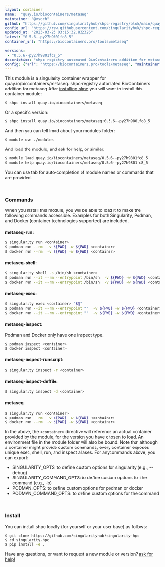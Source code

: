 ```yaml
---
layout: container
name:  "quay.io/biocontainers/metaseq"
maintainer: "@vsoch"
github: "https://github.com/singularityhub/shpc-registry/blob/main/quay.io/biocontainers/metaseq/container.yaml"
config_url: "https://raw.githubusercontent.com/singularityhub/shpc-registry/main/quay.io/biocontainers/metaseq/container.yaml"
updated_at: "2023-03-25 03:15:32.832326"
latest: "0.5.6--py27h9801fc8_5"
container_url: "https://biocontainers.pro/tools/metaseq"

versions:
 - "0.5.6--py27h9801fc8_5"
description: "shpc-registry automated BioContainers addition for metaseq"
config: {"url": "https://biocontainers.pro/tools/metaseq", "maintainer": "@vsoch", "description": "shpc-registry automated BioContainers addition for metaseq", "latest": {"0.5.6--py27h9801fc8_5": "sha256:c77898d8a6c7257d819b6d57b42e9e528523bf86169fc33660f710b9e80935e4"}, "tags": {"0.5.6--py27h9801fc8_5": "sha256:c77898d8a6c7257d819b6d57b42e9e528523bf86169fc33660f710b9e80935e4"}, "docker": "quay.io/biocontainers/metaseq"}
---
```


This module is a singularity container wrapper for quay.io/biocontainers/metaseq.
shpc-registry automated BioContainers addition for metaseq
After [installing shpc](#install) you will want to install this container module:


```bash
$ shpc install quay.io/biocontainers/metaseq
```

Or a specific version:

```bash
$ shpc install quay.io/biocontainers/metaseq:0.5.6--py27h9801fc8_5
```

And then you can tell lmod about your modules folder:

```bash
$ module use ./modules
```

And load the module, and ask for help, or similar.

```bash
$ module load quay.io/biocontainers/metaseq/0.5.6--py27h9801fc8_5
$ module help quay.io/biocontainers/metaseq/0.5.6--py27h9801fc8_5
```

You can use tab for auto-completion of module names or commands that are provided.

<br>

### Commands

When you install this module, you will be able to load it to make the following commands accessible.
Examples for both Singularity, Podman, and Docker (container technologies supported) are included.

#### metaseq-run:

```bash
$ singularity run <container>
$ podman run --rm  -v ${PWD} -w ${PWD} <container>
$ docker run --rm  -v ${PWD} -w ${PWD} <container>
```

#### metaseq-shell:

```bash
$ singularity shell -s /bin/sh <container>
$ podman run --it --rm --entrypoint /bin/sh  -v ${PWD} -w ${PWD} <container>
$ docker run --it --rm --entrypoint /bin/sh  -v ${PWD} -w ${PWD} <container>
```

#### metaseq-exec:

```bash
$ singularity exec <container> "$@"
$ podman run --it --rm --entrypoint ""  -v ${PWD} -w ${PWD} <container> "$@"
$ docker run --it --rm --entrypoint ""  -v ${PWD} -w ${PWD} <container> "$@"
```

#### metaseq-inspect:

Podman and Docker only have one inspect type.

```bash
$ podman inspect <container>
$ docker inspect <container>
```

#### metaseq-inspect-runscript:

```bash
$ singularity inspect -r <container>
```

#### metaseq-inspect-deffile:

```bash
$ singularity inspect -d <container>
```



#### metaseq

```bash
$ singularity run <container>
$ podman run --rm  -v ${PWD} -w ${PWD} <container>
$ docker run --rm  -v ${PWD} -w ${PWD} <container>
```


In the above, the `<container>` directive will reference an actual container provided
by the module, for the version you have chosen to load. An environment file in the
module folder will also be bound. Note that although a container
might provide custom commands, every container exposes unique exec, shell, run, and
inspect aliases. For anycommands above, you can export:

 - SINGULARITY_OPTS: to define custom options for singularity (e.g., --debug)
 - SINGULARITY_COMMAND_OPTS: to define custom options for the command (e.g., -b)
 - PODMAN_OPTS: to define custom options for podman or docker
 - PODMAN_COMMAND_OPTS: to define custom options for the command

<br>

### Install

You can install shpc locally (for yourself or your user base) as follows:

```bash
$ git clone https://github.com/singularityhub/singularity-hpc
$ cd singularity-hpc
$ pip install -e .
```

Have any questions, or want to request a new module or version? [ask for help!](https://github.com/singularityhub/singularity-hpc/issues)